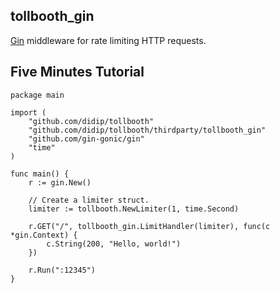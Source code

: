 ## tollbooth_gin

[Gin](https://github.com/gin-gonic) middleware for rate limiting HTTP requests.


## Five Minutes Tutorial

```
package main

import (
    "github.com/didip/tollbooth"
    "github.com/didip/tollbooth/thirdparty/tollbooth_gin"
    "github.com/gin-gonic/gin"
    "time"
)

func main() {
    r := gin.New()

    // Create a limiter struct.
    limiter := tollbooth.NewLimiter(1, time.Second)

    r.GET("/", tollbooth_gin.LimitHandler(limiter), func(c *gin.Context) {
        c.String(200, "Hello, world!")
    })

    r.Run(":12345")
}

```